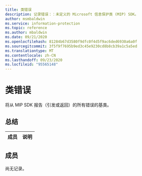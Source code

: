 ```yaml
---
title: 类错误
description: 记录错误：：未定义的 Microsoft 信息保护类 (MIP) SDK。
author: msmbaldwin
ms.service: information-protection
ms.topic: reference
ms.author: mbaldwin
ms.date: 09/21/2020
ms.openlocfilehash: 81284b67d3580f9dfc0f4d5f9ac6ded6930a6a0f
ms.sourcegitcommit: 3f5f9f7695b9ed3c45e9230cd8b8cb39a1c5a5ed
ms.translationtype: MT
ms.contentlocale: zh-CN
ms.lasthandoff: 09/23/2020
ms.locfileid: "95565148"
---
```

# <a name="class-error"></a>类错误 
将从 MIP SDK 报告（引发或返回）的所有错误的基类。
  
## <a name="summary"></a>总结
 成员                        | 说明                                
--------------------------------|---------------------------------------------
  
## <a name="members"></a>成员
尚无记录。
